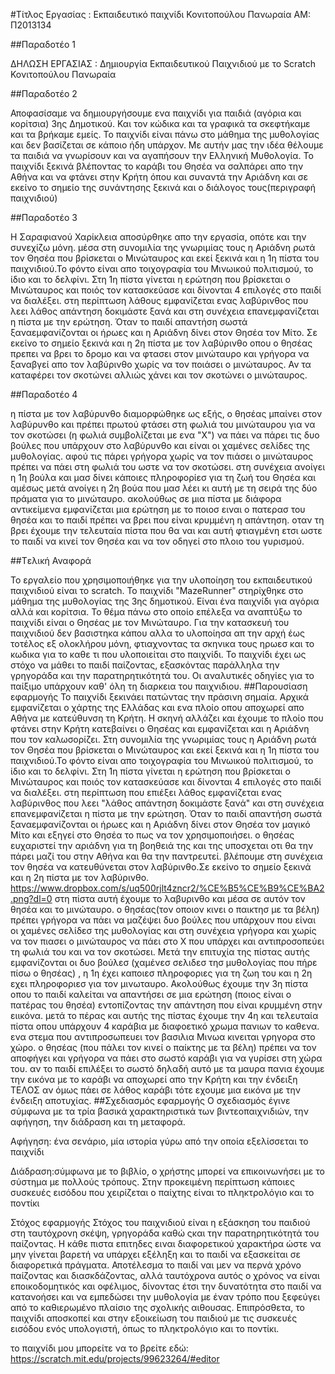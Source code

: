 #Τίτλος Εργασίας : Εκπαιδευτικό παιχνίδι
Κονιτοπούλου Πανωραία
ΑΜ: Π2013134

##Παραδοτέο 1

ΔΗΛΩΣΗ ΕΡΓΑΣΙΑΣ : Δημιουργία Εκπαιδευτικού Παιχνιδιού με το Scratch
   Κονιτοπούλου Πανωραία

##Παραδοτέο 2

Αποφασίσαμε να δημιουργήσουμε ενα παιχνίδι για παιδιά (αγόρια και κορίτσια) 3ης Δημοτικού. 
Και τον κώδικα και τα γραφικά τα σκεφτήκαμε και τα βρήκαμε
εμείς. Το παιχνίδι είναι πάνω στο μάθημα της μυθολογίας και δεν βασίζεται σε κάποιο ήδη υπάρχον.
Με αυτήν μας την ιδέα θέλουμε τα παιδιά να γνωρίσουν και να αγαπήσουν την Ελληνική Μυθολογία.
Το παιχνίδι ξεκινά βλέποντας το καράβι του Θησέα να σαλπάρει απο την Αθήνα και να φτάνει στην Κρήτη όπου και συναντά την
Αριάδνη και σε εκείνο το σημείο της συνάντησης ξεκινά και ο διάλογος τους(περιγραφή παιχνιδιού)

##Παραδοτέο 3

Η Σαραφιανού Χαρίκλεια αποσύρθηκε απο την εργασία, οπότε και την συνεχίζω μόνη.
μέσα στη συνομιλία της γνωριμίας τους η Αριάδνη ρωτά τον Θησέα που βρίσκεται ο Μινώταυρος και εκεί ξεκινά και η 1η πίστα του παιχνιδιού.Το φόντο είναι απο τοιχογραφία του Μινωικού πολιτισμού, το ίδιο και το δελφίνι. Στη 1η πίστα γίνεται η ερώτηση που βρίσκεται ο Μινώταυρος και ποιός τον κατασκεύασε και δίνονται 4 επιλογές στο παιδί να διαλέξει. στη περίπτωση λάθους εμφανίζεται ενας λαβύρινθος που λεει λάθος απάντηση δοκιμάστε ξανά και στη συνέχεια επανεμφανίζεται η πίστα με την ερώτηση. Όταν το παιδί απαντήση σωστά ξαναεμφανίζονται οι ήρωες και η Αριάδνη δίνει στον Θησέα τον Μίτο. Σε εκείνο το σημείο ξεκινά και η 2η πίστα με τον λαβύρινθο οπου ο θησέας πρεπει να βρει το δρομο και να φτασει στον μινώταυρο και γρήγορα να ξαναβγεί απο τον λαβύρινθο χωρίς να τον ποιάσει ο μινώταυρος. Αν τα καταφέρει τον σκοτώνει αλλιώς χάνει και τον σκοτώνει ο μινώταυρος.

##Παραδοτέο 4

η πίστα με τον λαβύρυνθο διαμορφώθηκε ως εξής, ο θησέας μπαίνει στον λαβύρυνθο και πρέπει πρωτού φτάσει στη φωλιά του μινώταυρου για να τον σκοτώσει (η φωλιά συμβολίζεται με ενα "Χ") να πάει να πάρει τις δυο βούλες που υπάρχουν στο λαβύρυνθο και είναι οι χαμένες σελίδες της μυθολογίας. αφού τις πάρει γρήγορα χωρίς να τον πιάσει ο μινώταυρος πρέπει να πάει στη φωλιά του ωστε να τον σκοτώσει.
στη συνέχεια ανοίγει η 1η βούλα και μασ δίνει κάποιες πληροφορίεσ για τη ζωή του Θησέα και αμέσως μετά ανοίγει η 2η βούα που μασ λέει κι αυτή με τη σειρά της δύο πράματα για το μινώταυρο. ακολούθως σε μια πίστα με διάφορα αντικείμενα εμφανίζεται μια ερώτηση με το ποιοσ ειναι ο πατερασ του θησέα και το παιδί πρέπει να βρει που είναι κρυμμένη η απάντηση. οταν τη βρει έχουμε την τελευταία πίστα που θα ναι και αυτή φτιαγμένη ετσι ωστε το παιδί να κινεί τον Θησέα και να τον οδηγεί στο πλοιο του γυρισμού.

##Tελική Αναφορά

Το εργαλείο που χρησιμοποιήθηκε για την υλοποίηση του εκπαιδευτικού παιχνιδιού είναι το scratch. Το παιχνίδι "MazeRunner" στηρίχθηκε στο μάθημα της μυθολογίας της 3ης δημοτικού. Είναι ένα παιχνίδι για αγόρια αλλά και κορίτσια. Το θέμα πάνω στο οποίο επέλεξα να αναπτύξω το παιχνίδι είναι ο Θησέας με τον Μινώταυρο. 
Για την κατασκευή του παιχνιδιού δεν βασιστηκα κάπου αλλα το υλοποίησα απ την αρχή έως τοτέλος εξ ολοκλήρου μόνη, φτιαχνοντας τα σκηνικα τους ηρωεσ και το κωδικα για το καθε τι που υλοποιείται στο παιχνίδι.
Το παιχνίδι έχει ως στόχο να μάθει το παιδί παίζοντας, εξασκόντας παράλληλα την γρηγοράδα και την παρατηρητικότητά του. Οι αναλυτικές οδηγίες για το παίξιμο υπάρχουν καθ' όλη τη διαρκεια του παιχνιδιου.
   ##Παρουσίαση εφαρμογής
Το παιχνίδι ξεκινάει πατώντας την πράσινη σημαία. Αρχικά εμφανίζεται ο χάρτης της Ελλάδας και ενα πλοίο οπου αποχωρεί απο Αθήνα με κατεύθυνση τη Κρήτη. Η σκηνή αλλάζει και έχουμε το πλοίο που φτάνει στην Κρήτη κατεβαίνει ο Θησέας και εμφανίζεται και η  Αριάδνη που τον καλωσορίζει. Στη συνομιλία της γνωριμίας τους η Αριάδνη ρωτά τον Θησέα που βρίσκεται ο Μινώταυρος και εκεί ξεκινά και η 1η πίστα του παιχνιδιού.Το φόντο είναι απο τοιχογραφία του Μινωικού πολιτισμού, το ίδιο και το δελφίνι. Στη 1η πίστα γίνεται η ερώτηση που βρίσκεται ο Μινώταυρος και ποιός τον κατασκεύασε και δίνονται 4 επιλογές στο παιδί να διαλέξει. στη περίπτωση που επιέξει λάθος εμφανίζεται ενας λαβύρινθος που λεει "λάθος απάντηση δοκιμάστε ξανά" και στη συνέχεια επανεμφανίζεται η πίστα με την ερώτηση. Όταν το παιδί απαντήση σωστά ξαναεμφανίζονται οι ήρωες και η Αριάδνη δίνει στον Θησέα τον μαγικό Μίτο και εξηγεί στο Θησέα το πως να τον χρησιμοποιήσει. ο θησέας ευχαριστεί την αριάδνη για τη βοηθειά της και της υποσχεται οτι θα την πάρει μαζί του στην Αθήνα και θα την παντρευτεί. βλέπουμε στη συνέχεια τον θησέα να κατευθύνεται στον λαβύρινθο.Σε εκείνο το σημείο ξεκινά και η 2η πίστα με τον λαβύρινθο.
 https://www.dropbox.com/s/uq500rjlt4zncr2/%CE%B5%CE%B9%CE%BA2.png?dl=0   στη πίστα αυτή έχουμε το λαβυρινθο και μέσα σε αυτόν τον θησέα και το μινώταυρο. ο θησέας(τον οποιον κινει ο παικτησ με τα βέλη) πρέπει γρήγορα να πάει να μαζέψει δυο βούλες που υπάρχουν που είναι οι χαμένες σελίδεσ της μυθολογίας και στη συνέχεια γρήγορα και χωρίς να τον πιασει ο μινώταυρος να πάει στο Χ που υπάρχει και αντιπροσοπεύει τη φωλιά του και να τον σκοτώσει. Μετά την επιτυχία της πίστας αυτής εμφανίζονται οι δυο βούλεσ (χαμένεσ σελιδεσ τησ μυθολογίας που πήρε πίσω ο θησέας) , η 1η έχει καποιεσ πληροφοριες για τη ζωη του και η 2η εχει πληροφοριεσ για τον μινωταυρο. Ακολούθως έχουμε την 3η πίστα οπου το παιδί καλείται να απαντήσει σε μια ερώτηση (ποιος είναι ο πατέρας του θησέα) εντοπίζοντας την απάντηση που είναι κρυμμένη στην ειικόνα. μετά το πέρας και αυτής της πίστας έχουμε την 4η και τελευταία πίστα οπου υπάρχουν 4 καράβια με διαφοετικό χρωμα πανιων το καθενα. ενα στεμα που αντιπροσωπευει τον βασιλια Μινωα κινειται γρηγορα στο χώρο. ο θησέας (που πάλει τον κινεί ο παίκτης με τα βέλη) πρέπει να τον αποφήγει και γρήγορα να πάει στο σωστό καράβι για να γυρίσει στη χώρα του. αν το παιδί επιλέξει το σωστό δηλαδή αυτό με τα μαυρα πανια έχουμε την εικόνα με το καράβι να αποχωρεί απο την Κρήτη και την ένδειξη ΤΕΛΟΣ αν όμως πάει σε λάθος καράβι τότε εχουμε μια εικόνα με την ένδειξη αποτυχίας.
    ##Σχεδιασμός εφαρμογής
Ο σχεδιασμός έγινε σύμφωνα με τα τρία βασικά χαρακτηριστικά των βιντεοπαιχνιδιών, την αφήγηση, την διάδραση και τη μεταφορά.

Αφήγηση: ένα σενάριο, μία ιστορία γύρω από την οποία εξελίσσεται το παιχνίδι

Διάδραση:σύμφωνα με το βιβλίο, ο χρήστης μπορεί να επικοινωνήσει με το σύστημα με πολλούς τρόπους. Στην προκειμένη περίπτωση κάποιες συσκευές εισόδου που χειρίζεται ο παίχτης είναι το πληκτρολόγιο και το ποντίκι

Στόχος εφαρμογής
Στόχος του παιχνιδιού είναι η εξάσκηση του παιδιού στη ταυτόχρονη σκέψη, γρηγοράδα καθώ ςκαι την παρατηρητικότητά του παίζοντας. Η κάθε πιστα επιτηδες ειναι διαφορετικού χαρακτήρα ώστε να μην γίνεται βαρετή να υπάρχει εξέληξη και το παιδί να εξασκείται σε διαφορετικά πράγματα. Αποτέλεσμα το παιδί ναι μεν να περνά χρόνο παίζοντας και διασκδάζοντας, αλλά ταυτόχρονα αυτός ο χρόνος να είναι εποικοδομητικός και οφέλιμος, δίνοντας έτσι την δυνατότητα στο παιδί να κατανοήσει και να εμπεδώσει την μυθολογία με έναν τρόπο που ξεφεύγει από το καθιερωμένο πλαίσιο της σχολικής αιθουσας. Επιπρόσθετα, το παιχνίδι αποσκοπεί και στην εξοικείωση του παιδιού με τις συσκευές εισόδου ενός υπολογιστή, όπως το πληκτρολόγιο και το ποντίκι.

το παιχνίδι μου μπορείτε να το βρείτε εδώ: https://scratch.mit.edu/projects/99623264/#editor
